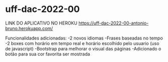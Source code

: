 # uff-dac-2022-00

LINK DO APLICATIVO NO HEROKU
https://uff-dac-2022-00-antonio-bruno.herokuapp.com/

Funcionalidades adicionadas:
-2 novos idiomas
-Frases baseadas no tempo
-2 boxes com horário em tempo real e horário escolhido pelo usuario (uso de javascript)
-Bootstrap para melhorar o visual das páginas
-Adicionado o botão para sua cor favorita ser mostrada

